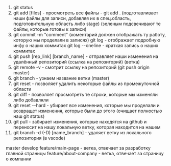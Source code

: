 1. git status
2. git add [files] - просмотреть все файлы - git add . (подготавливает наши файлы для записи, добавляя их в спец.область, подготовительную область либо stage) (зеленым подсвечивают те файлы, которые готовы к записи)
3. git commit -m "comment" (коментарий должен отображать ту работу, которую мы проделали в записях)
   git log - отображает подробную инфу о наших коммитах
   git log --oneline - краткая запись о наших коммитах
4. git push [rep_link] [branch_name] - отправляет наши изменения на удалённый репозиторий (ссылка на репозиторий) (ветка)
5. git remote -v - смотрит ссылку на репозиторий (git push origin master)
6. git branch - узнаем название ветки (master)
7. git reset - позволяет удалить некоторые файлы из промежуточной области
8. git diff - позволяет просмотреть те строки, которые мы изменяли либо добавляли
9. git reset --hard - убирает все изменения, которые мы проделали и возвращет изменения, которые были до этого (очищает полностью наш git status)
10. git pull - забирает изменения, которые находятся на github и переносит на нашу локальную ветку, которая находится на нашем
11. git branch -d (-D) [name_branch] - удаляет ветку из локального репозитория (в vscode)

master
develop
feature/main-page - ветка, отвечает за разработку главной страницы
feature/about-company - ветка, отвечает за страницу о компании
